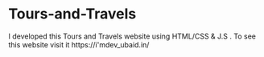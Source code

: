 # Tours-and-Travels
I developed this Tours and Travels website using HTML/CSS &amp; J.S . To see this website visit it https://i'mdev_ubaid.in/
